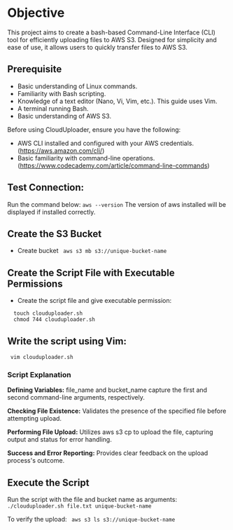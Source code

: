 # Objective

This project aims to create a bash-based Command-Line Interface (CLI) tool for efficiently uploading files to AWS S3. Designed for simplicity and ease of use, it allows users to quickly transfer files to AWS S3.

## Prerequisite

- Basic understanding of Linux commands.
- Familiarity with Bash scripting.
- Knowledge of a text editor (Nano, Vi, Vim, etc.). This guide uses Vim.
- A terminal running Bash.
- Basic understanding of AWS S3.

Before using CloudUploader, ensure you have the following:

- AWS CLI installed and configured with your AWS credentials.(https://aws.amazon.com/cli/)
- Basic familiarity with command-line operations. (https://www.codecademy.com/article/command-line-commands)

## Test Connection:

Run the command below:
`aws --version`
The version of aws installed will be displayed if installed correctly.

## Create the S3 Bucket

- Create bucket
  ` aws s3 mb s3://unique-bucket-name`

## Create the Script File with Executable Permissions

- Create the script file and give executable permission:

```
  touch clouduploader.sh
  chmod 744 clouduploader.sh
```

## Write the script using Vim:

` vim clouduploader.sh`

### Script Explanation

**Defining Variables:** file_name and bucket_name capture the first and second command-line arguments, respectively.

**Checking File Existence:** Validates the presence of the specified file before attempting upload.

**Performing File Upload:** Utilizes aws s3 cp to upload the file, capturing output and status for error handling.

**Success and Error Reporting:** Provides clear feedback on the upload process's outcome.

## Execute the Script

Run the script with the file and bucket name as arguments:
` ./clouduploader.sh file.txt unique-bucket-name`

To verify the upload:
` aws s3 ls s3://unique-bucket-name`
